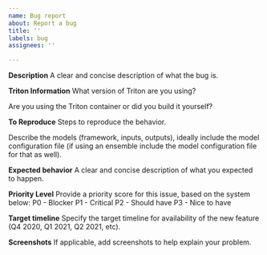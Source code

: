 ```yaml
---
name: Bug report
about: Report a bug
title: ''
labels: bug
assignees: ''

---
```


**Description**
A clear and concise description of what the bug is.

**Triton Information**
What version of Triton are you using?

Are you using the Triton container or did you build it yourself?

**To Reproduce**
Steps to reproduce the behavior.

Describe the models (framework, inputs, outputs), ideally include the model configuration file (if using an ensemble include the model configuration file for that as well).

**Expected behavior**
A clear and concise description of what you expected to happen.

**Priority Level**
Provide a priority score for this issue, based on the system below:
P0 - Blocker
P1 - Critical 
P2 - Should have
P3 - Nice to have

**Target timeline**
Specify the target timeline for availability of the new feature (Q4 2020, Q1 2021, Q2 2021, etc).

**Screenshots**
If applicable, add screenshots to help explain your problem.
